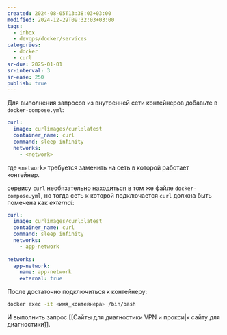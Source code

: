 ```yaml
---
created: 2024-08-05T13:38:03+03:00
modified: 2024-12-29T09:32:03+03:00
tags:
  - inbox
  - devops/docker/services
categories:
  - docker
  - curl
sr-due: 2025-01-01
sr-interval: 3
sr-ease: 250
publish: true
---
```

Для выполнения запросов из внутренней сети контейнеров добавьте в `docker-compose.yml`:

```yml title:docker-compose.yml ln:true
curl:
  image: curlimages/curl:latest
  container_name: curl
  command: sleep infinity
  networks:
    - <network>
```

где `<network>` требуется заменить на сеть в которой работает контейнер.

сервису `curl` необязательно находиться в том же файле `docker-compose.yml`, но тогда сеть к которой подключается `curl` должна быть помечена как *external*:

```yml title:docker-compose.yml ln:true hl:6,8-11
curl:
  image: curlimages/curl:latest
  container_name: curl
  command: sleep infinity
  networks:
    - app-network
      
networks:
  app-network:
    name: app-network
	external: true
```

После достаточно подключиться к контейнеру:

```sh
docker exec -it <имя_контейнера> /bin/bash
```

И выполнить запрос [[Сайты для диагностики VPN и прокси|к сайту для диагностики]].